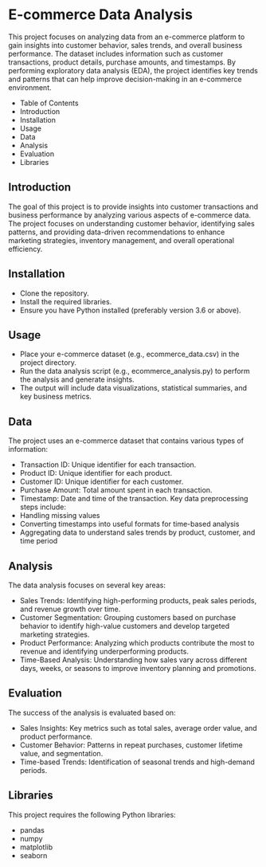 # E-commerce Data Analysis
This project focuses on analyzing data from an e-commerce platform to gain insights into customer behavior, sales trends, and overall business performance. The dataset includes information such as customer transactions, product details, purchase amounts, and timestamps. By performing exploratory data analysis (EDA), the project identifies key trends and patterns that can help improve decision-making in an e-commerce environment.
- Table of Contents
- Introduction
- Installation
- Usage
- Data
- Analysis
- Evaluation
- Libraries
## Introduction
The goal of this project is to provide insights into customer transactions and business performance by analyzing various aspects of e-commerce data. The project focuses on understanding customer behavior, identifying sales patterns, and providing data-driven recommendations to enhance marketing strategies, inventory management, and overall operational efficiency.
## Installation
- Clone the repository.
- Install the required libraries.
- Ensure you have Python installed (preferably version 3.6 or above).
## Usage
- Place your e-commerce dataset (e.g., ecommerce_data.csv) in the project directory.
- Run the data analysis script (e.g., ecommerce_analysis.py) to perform the analysis and generate insights.
- The output will include data visualizations, statistical summaries, and key business metrics.
## Data
The project uses an e-commerce dataset that contains various types of information:
- Transaction ID: Unique identifier for each transaction.
- Product ID: Unique identifier for each product.
- Customer ID: Unique identifier for each customer.
- Purchase Amount: Total amount spent in each transaction.
- Timestamp: Date and time of the transaction.
Key data preprocessing steps include:
- Handling missing values
- Converting timestamps into useful formats for time-based analysis
- Aggregating data to understand sales trends by product, customer, and time period
## Analysis
The data analysis focuses on several key areas:
- Sales Trends: Identifying high-performing products, peak sales periods, and revenue growth over time.
- Customer Segmentation: Grouping customers based on purchase behavior to identify high-value customers and develop targeted marketing strategies.
- Product Performance: Analyzing which products contribute the most to revenue and identifying underperforming products.
- Time-Based Analysis: Understanding how sales vary across different days, weeks, or seasons to improve inventory planning and promotions.
## Evaluation
The success of the analysis is evaluated based on:
- Sales Insights: Key metrics such as total sales, average order value, and product performance.
- Customer Behavior: Patterns in repeat purchases, customer lifetime value, and segmentation.
- Time-based Trends: Identification of seasonal trends and high-demand periods.
## Libraries
This project requires the following Python libraries:
- pandas
- numpy
- matplotlib
- seaborn
